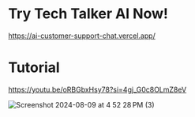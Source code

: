 # Try Tech Talker AI Now!
https://ai-customer-support-chat.vercel.app/

# Tutorial
https://youtu.be/oRBGbxHsy78?si=4gj_G0c8OLmZ8eV

![Screenshot 2024-08-09 at 4 52 28 PM (3)](https://github.com/user-attachments/assets/c631da25-2d69-4fc5-96c4-35a08552255f)
